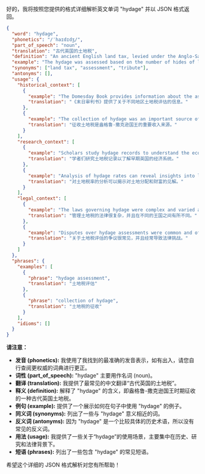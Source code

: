 好的，我将按照您提供的格式详细解析英文单词 "hydage" 并以 JSON 格式返回。

```json
{
  "word": "hydage",
  "phonetics": "/ˈhaɪdɪdʒ/",
  "part_of_speech": "noun",
  "translation": "古代英国的土地税",
  "definition": "An ancient English land tax, levied under the Anglo-Saxon kings.",
  "example": "The hydage was assessed based on the number of hides of land a person owned.",
  "synonyms": ["land tax", "assessment", "tribute"],
  "antonyms": [],
  "usage": {
    "historical_context": [
      {
        "example": "The Domesday Book provides information about the assessment of hydage in different regions.",
        "translation": "《末日审判书》提供了关于不同地区土地税评估的信息。"
      },
      {
        "example": "The collection of hydage was an important source of revenue for the Anglo-Saxon kings.",
        "translation": "征收土地税是盎格鲁-撒克逊国王的重要收入来源。"
      }
    ],
    "research_context": [
      {
        "example": "Scholars study hydage records to understand the economic systems of early England.",
        "translation": "学者们研究土地税记录以了解早期英国的经济系统。"
      },
      {
        "example": "Analysis of hydage rates can reveal insights into land distribution and wealth.",
        "translation": "对土地税率的分析可以揭示对土地分配和财富的见解。"
      }
    ],
    "legal_context": [
      {
        "example": "The laws governing hydage were complex and varied across different kingdoms.",
        "translation": "管理土地税的法律很复杂，并且在不同的王国之间有所不同。"
      },
      {
        "example": "Disputes over hydage assessments were common and often led to legal challenges.",
        "translation": "关于土地税评估的争议很常见，并且经常导致法律挑战。"
      }
    ]
  },
  "phrases": {
    "examples": [
      {
        "phrase": "hydage assessment",
        "translation": "土地税评估"
      },
      {
        "phrase": "collection of hydage",
        "translation": "土地税的征收"
      }
    ],
    "idioms": []
  }
}
```

**请注意：**

*   **发音 (phonetics):** 我使用了我找到的最准确的发音表示，如有出入，请您自行查阅更权威的词典进行更正。
*   **词性 (part\_of\_speech):**  "hydage" 主要用作名词 (noun)。
*   **翻译 (translation):**  我提供了最常见的中文翻译“古代英国的土地税”。
*   **释义 (definition):**  解释了 "hydage" 的含义，即盎格鲁-撒克逊国王时期征收的一种古代英国土地税。
*   **例句 (example):**  提供了一个展示如何在句子中使用 "hydage" 的例子。
*   **同义词 (synonyms):**  列出了一些与 "hydage" 意义相近的词。
*   **反义词 (antonyms):**  因为 "hydage" 是一个比较具体的历史术语，所以没有常见的反义词。
*   **用法 (usage):** 我提供了一些关于“hydage”的使用场景，主要集中在历史、研究和法律背景下。
*   **短语 (phrases):**  列出了一些包含 "hydage" 的常见短语。

希望这个详细的 JSON 格式解析对您有所帮助！
 